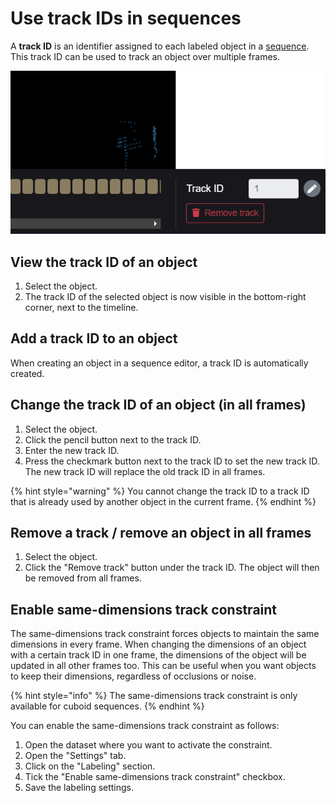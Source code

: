 # Use track IDs in sequences

A **track ID** is an identifier assigned to each labeled object in a [sequence](../../background/sequences.md). This track ID can be used to track an object over multiple frames.

![](<../../.gitbook/assets/image (24) (1) (1).png>)

## View the track ID of an object

1. Select the object.
2. The track ID of the selected object is now visible in the bottom-right corner, next to the timeline.&#x20;

## Add a track ID to an object

When creating an object in a sequence editor, a track ID is automatically created.

## Change the track ID of an object (in all frames)

1. Select the object.
2. Click the pencil button next to the track ID.
3. Enter the new track ID.
4. Press the checkmark button next to the track ID to set the new track ID. The new track ID will replace the old track ID in all frames.

{% hint style="warning" %}
You cannot change the track ID to a track ID that is already used by another object in the current frame.
{% endhint %}

## Remove a track / remove an object in all frames

1. Select the object.
2. Click the "Remove track" button under the track ID. The object will then be removed from all frames.

## Enable same-dimensions track constraint

The same-dimensions track constraint forces objects to maintain the same dimensions in every frame. When changing the dimensions of an object with a certain track ID in one frame, the dimensions of the object will be updated in all other frames too. This can be useful when you want objects to keep their dimensions, regardless of occlusions or noise.

{% hint style="info" %}
The same-dimensions track constraint is only available for cuboid sequences.
{% endhint %}

You can enable the same-dimensions track constraint as follows:

1. Open the dataset where you want to activate the constraint.
2. Open the "Settings" tab.
3. Click on the "Labeling" section.
4. Tick the "Enable same-dimensions track constraint" checkbox.
5. Save the labeling settings.

